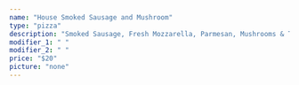 ```yaml
---
name: "House Smoked Sausage and Mushroom"
type: "pizza"
description: "Smoked Sausage, Fresh Mozzarella, Parmesan, Mushrooms & Tomato Sauce infused with 21st Amendment's El Sully Lager"
modifier_1: " "
modifier_2: " "
price: "$20"
picture: "none"
---
```

